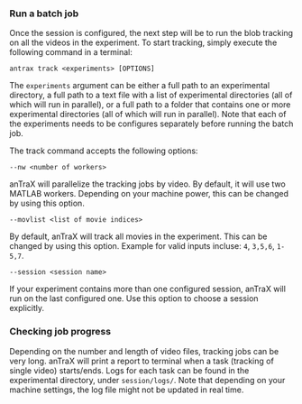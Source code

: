 

### Run a batch job 

Once the session is configured, the next step will be to run the blob tracking on all the videos in the experiment. To start tracking, simply execute the following command in a terminal:

```console
antrax track <experiments> [OPTIONS]
```

The `experiments` argument can be either a full path to an experimental directory, a full path to a text file with a list of experimental directories (all of which will run in parallel), or a full path to a folder that contains one or more experimental directories (all of which will run in parallel). Note that each of the experiments needs to be configures separately before running the batch job. 

The track command accepts the following options:

`--nw <number of workers>`

anTraX will parallelize the tracking jobs by video. By default, it will use two MATLAB workers. Depending on your machine power, this can be changed by using this option. 

`--movlist <list of movie indices>`

By default, anTraX will track all movies in the experiment. This can be changed by using this option. Example for valid inputs incluse: `4`, `3,5,6`, `1-5,7`.

`--session <session name>`

If your experiment contains more than one configured session, anTraX will run on the last configured one. Use this option to choose a session explicitly.

### Checking job progress

Depending on the number and length of video files, tracking jobs can be very long. anTraX will print a report to terminal when a task (tracking of single video) starts/ends. Logs for each task can be found in the experimental directory, under `session/logs/`. Note that depending on your machine settings, the log file might not be updated in real time.


